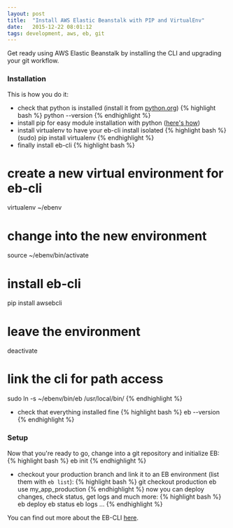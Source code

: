 ```yaml
---
layout: post
title:  "Install AWS Elastic Beanstalk with PIP and VirtualEnv"
date:   2015-12-22 08:01:12
tags: development, aws, eb, git
---
```

Get ready using AWS Elastic Beanstalk by installing the CLI and upgrading your git workflow.

### Installation

This is how you do it:

* check that python is installed (install it from [python.org][python_install])
{% highlight bash %}
python --version
{% endhighlight %}
* install pip for easy module installation with python ([here's how][pip_install])
* install virtualenv to have your eb-cli install isolated
{% highlight bash %}
(sudo) pip install virtualenv
{% endhighlight %}
* finally install eb-cli
{% highlight bash %}
# create a new virtual environment for eb-cli
virtualenv ~/ebenv
# change into the new environment
source ~/ebenv/bin/activate
# install eb-cli
pip install awsebcli
# leave the environment
deactivate
# link the cli for path access
sudo ln -s ~/ebenv/bin/eb /usr/local/bin/
{% endhighlight %}
* check that everything installed fine
{% highlight bash %}
eb --version
{% endhighlight %}

### Setup

Now that you're ready to go, change into a git repository and initialize EB:
{% highlight bash %}
eb init
{% endhighlight %}
* checkout your production branch and link it to an EB environment (list them with `eb list`):
{% highlight bash %}
git checkout production
eb use my_app_production
{% endhighlight %}
now you can deploy changes, check status, get logs and much more:
{% highlight bash %}
eb deploy
eb status
eb logs
...
{% endhighlight %}

You can find out more about the EB-CLI [here][eb_cli_commands].

[python_install]: https://www.python.org/downloads/
[pip_install]: https://pip.pypa.io/en/stable/installing/
[eb_cli_commands]: http://docs.aws.amazon.com/elasticbeanstalk/latest/dg/eb3-cmd-commands.html

